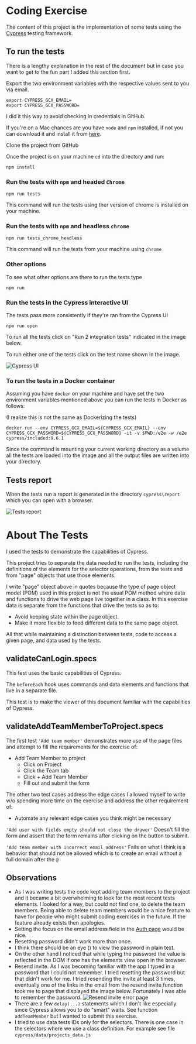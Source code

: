 # Coding Exercise
The content of this project is the implementation of some tests using the [Cypress](https://www.cypress.io/) testing framework.

## To run the tests
There is a lengthy explanation in the rest of the document but in case you want to get to the fun part I added this section first.

Export the two environment variables with the respective values sent to you via email.
```
export CYPRESS_GCX_EMAIL=
export CYPRESS_GCX_PASSWORD=
```

I did it this way to avoid checking in credentials in GitHub.

If you're on a Mac chances are you have `node` and `npm` installed, if not you can download it and install it from [here](https://nodejs.org/en/).

Clone the project from GitHub

Once the project is on your machine `cd` into the directory and run:
```
npm install
```

### Run the tests with `npm` and headed `Chrome`
```
npm run tests
```
This command will run the tests using ther version of chrome is installed on your machine.


### Run the tests with `npm` and headless `chrome`
```
npm run tests_chrome_headless
```
This command will run the tests from your machine using `chrome`

### Other options
To see what other options are there to run the tests type
```
npm run
```

### Run the tests in the Cypress interactive UI
The tests pass more consistently if they're ran from the Cypress UI

```
npm run open
```

To run all the tests click on "Run 2 integration tests" indicated in the image below.

To run either one of the tests click on the test name shown in the image.

![Cypress UI](readme_images/Cypress_UI.png)


### To run the tests in a Docker container
Assuming you have `docker` on your machine and have set the two environment variables mentioned above you can run the tests in Docker as follows:

(I realize this is not the same as Dockerizing the tests)

```
docker run --env CYPRESS_GCX_EMAIL=${CYPRESS_GCX_EMAIL} --env CYPRESS_GCX_PASSWORD=${CYPRESS_GCX_PASSWORD} -it -v $PWD:/e2e -w /e2e cypress/included:9.6.1
```

Since the command is mounting your current working directory as a volume all the tests are loaded into the image and all the output files are written into your directory.

## Tests report
When the tests run a report is generated in the directory `cypress\report` which you can open with a browser.

![Tests report](readme_images/tests_report.png)


# About The Tests
I used the tests to demonstrate the capabilities of Cypress.

This project tries to separate the data needed to run the tests, including the definitions of the elements for the selector operations, from the tests and from "page" objects that use those elements.

I write "page" object above in quotes because the type of page object model (POM) used in this project is not the usual POM method where data and functions to drive the web page live together in a class. In this exercise data is separate from the functions that drive the tests so as to:
- Avoid keeping state within the page object.
- Make it more flexible to feed different data to the same page object.

All that while maintaining a distinction between tests, code to access a given page, and data used by the tests.

## validateCanLogin.specs
This test uses the basic capabilities of Cypress. 

The `beforeEach` hook uses commands and data elements and functions that live in a separate file.

This test is to make the viewer of this document familiar with the capabilities of Cypress.

## validateAddTeamMemberToProject.specs
The first test `'Add team member'` demonstrates more use of the page files and attempt to fill the requirements for the exercise of:
- Add Team Member to project
  - Click on Project
  - Click the Team tab
  - Click + Add Team Member
  - Fill out and submit the form

The other two test cases address the edge cases I allowed myself to write w/o spending more time on the exercise and address the other requirement of:

- Automate any relevant edge cases you think might be necessary

`'Add user with fields empty should not close the drawer'` Doesn't fill the form and assert that the form remains after clicking on the button to submit.

`'Add team member with incorrect email address'` Fails on what I think is a behavior that should not be allowed which is to create an email without a full domain after the `@`

## Observations
- As I was writing tests the code kept adding team members to the project and it became a bit overwhelming to look for the most recent tests elements.  I looked for a way, but could not find one, to delete the team members.  Being able to delete team members would be a nice feature to have for people who might submit coding exercises in the future. If the feature already exists then apologies.
- Setting the focus on the email address field in the [Auth page](https://app.staging.guidecx.io/auth/login) would be nice.
- Resetting password didn't work more than once.
- I think there should be an eye (<o>) to view the password in plain text.
- On the other hand I noticed that while typing the password the value is reflected in the DOM if one has the elements view open in the browser.
- Resend invite.  As I was becoming familiar with the app I typed in a password that I could not remember.  I tried resetting the password but that didn't work for me.  I tried resending the invite at least 3 times, eventually one of the links in the email from the resend invite function took me to page that displayed the image below.  Fortunately I was able to remember the password.
![Resend invite error page](readme_images/after_clicking_on_resend_invite_link.png)
- There are a few `delay(...)` statements which I don't like especially since Cypress allows you to do "smart" waits.  See function `addTeamMember` but I wanted to submit this exercise.
- I tried to use data tests IDs only for the selectors. There is one case in the selectors where we use a class definition. For example see file `cypress/data/projects_data.js`